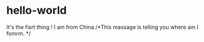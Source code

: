 # hello-world
It's the fisrt thing !
I am from China./*This massage is telling you where am I fomrm. */
